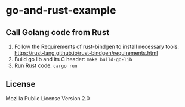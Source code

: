 # go-and-rust-example

## Call Golang code from Rust

1. Follow the Requirements of rust-bindgen to install necessary tools: <https://rust-lang.github.io/rust-bindgen/requirements.html>
2. Build go lib and its C header: `make build-go-lib`
3. Run Rust code: `cargo run`

## License

Mozilla Public License Version 2.0
